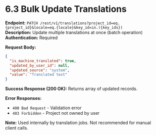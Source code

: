 # 6.3 Bulk Update Translations

**Endpoint:** `PATCH /rest/v1/translations?project_id=eq.{project_id}&locale=eq.{locale}&key_id=in.({key_ids})`  
**Description:** Update multiple translations at once (batch operation)  
**Authentication:** Required

**Request Body:**

```json
{
  "is_machine_translated": true,
  "updated_by_user_id": null,
  "updated_source": "system",
  "value": "Translated text"
}
```

**Success Response (200 OK):**
Returns array of updated records.

**Error Responses:**

- `400 Bad Request` - Validation error
- `403 Forbidden` - Project not owned by user

**Note:** Used internally by translation jobs. Not recommended for manual client calls.
